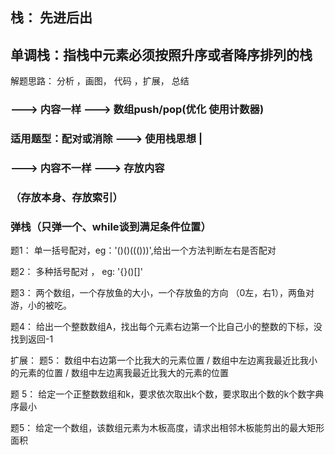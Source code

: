 ##    栈： 先进后出
## 单调栈：指栈中元素必须按照升序或者降序排列的栈

解题思路： 分析 ，画图， 代码 ，扩展， 总结

###                                                 --->  内容一样  ---> 数组push/pop(优化  使用计数器)
### 适用题型：配对或消除  ---> 使用栈思想       |
###                                                 --->  内容不一样  ---> 存放内容
###                                                     （存放本身、存放索引）
###                                                     弹栈（只弹一个、while谈到满足条件位置）

题1： 单一括号配对，eg：'()()((()))',给出一个方法判断左右是否配对

题2： 多种括号配对 ， eg: '{}()[]'

题3： 两个数组，一个存放鱼的大小，一个存放鱼的方向 （0左，右1），两鱼对游，小的被吃。

题4： 给出一个整数数组A，找出每个元素右边第一个比自己小的整数的下标，没找到返回-1

扩展： 题5： 数组中右边第一个比我大的元素位置  / 数组中左边离我最近比我小的元素的位置 /  数组中左边离我最近比我大的元素的位置

题 5： 给定一个正整数数组和k，要求依次取出k个数，要求取出个数的k个数字典序最小

题5： 给定一个数组，该数组元素为木板高度，请求出相邻木板能剪出的最大矩形面积

